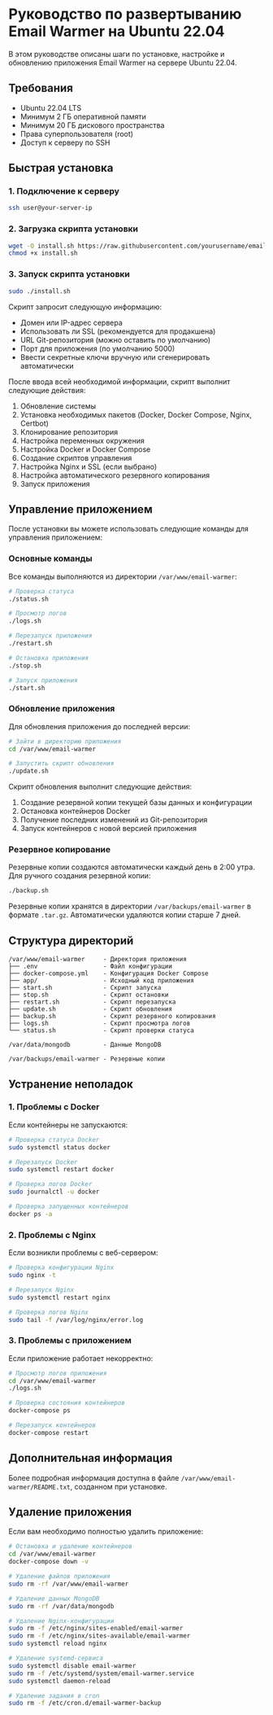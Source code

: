 # Руководство по развертыванию Email Warmer на Ubuntu 22.04

В этом руководстве описаны шаги по установке, настройке и обновлению приложения Email Warmer на сервере Ubuntu 22.04.

## Требования

- Ubuntu 22.04 LTS
- Минимум 2 ГБ оперативной памяти
- Минимум 20 ГБ дискового пространства
- Права суперпользователя (root)
- Доступ к серверу по SSH

## Быстрая установка

### 1. Подключение к серверу

```bash
ssh user@your-server-ip
```

### 2. Загрузка скрипта установки

```bash
wget -O install.sh https://raw.githubusercontent.com/yourusername/email-warmer/main/install.sh
chmod +x install.sh
```

### 3. Запуск скрипта установки

```bash
sudo ./install.sh
```

Скрипт запросит следующую информацию:
- Домен или IP-адрес сервера
- Использовать ли SSL (рекомендуется для продакшена)
- URL Git-репозитория (можно оставить по умолчанию)
- Порт для приложения (по умолчанию 5000)
- Ввести секретные ключи вручную или сгенерировать автоматически

После ввода всей необходимой информации, скрипт выполнит следующие действия:
1. Обновление системы
2. Установка необходимых пакетов (Docker, Docker Compose, Nginx, Certbot)
3. Клонирование репозитория
4. Настройка переменных окружения
5. Настройка Docker и Docker Compose
6. Создание скриптов управления
7. Настройка Nginx и SSL (если выбрано)
8. Настройка автоматического резервного копирования
9. Запуск приложения

## Управление приложением

После установки вы можете использовать следующие команды для управления приложением:

### Основные команды
Все команды выполняются из директории `/var/www/email-warmer`:

```bash
# Проверка статуса
./status.sh

# Просмотр логов
./logs.sh

# Перезапуск приложения
./restart.sh

# Остановка приложения
./stop.sh

# Запуск приложения
./start.sh
```

### Обновление приложения

Для обновления приложения до последней версии:

```bash
# Зайти в директорию приложения
cd /var/www/email-warmer

# Запустить скрипт обновления
./update.sh
```

Скрипт обновления выполнит следующие действия:
1. Создание резервной копии текущей базы данных и конфигурации
2. Остановка контейнеров Docker
3. Получение последних изменений из Git-репозитория
4. Запуск контейнеров с новой версией приложения

### Резервное копирование

Резервные копии создаются автоматически каждый день в 2:00 утра.
Для ручного создания резервной копии:

```bash
./backup.sh
```

Резервные копии хранятся в директории `/var/backups/email-warmer` в формате `.tar.gz`.
Автоматически удаляются копии старше 7 дней.

## Структура директорий

```
/var/www/email-warmer     - Директория приложения
├── .env                  - Файл конфигурации
├── docker-compose.yml    - Конфигурация Docker Compose
├── app/                  - Исходный код приложения
├── start.sh              - Скрипт запуска
├── stop.sh               - Скрипт остановки
├── restart.sh            - Скрипт перезапуска
├── update.sh             - Скрипт обновления
├── backup.sh             - Скрипт резервного копирования
├── logs.sh               - Скрипт просмотра логов
└── status.sh             - Скрипт проверки статуса

/var/data/mongodb         - Данные MongoDB

/var/backups/email-warmer - Резервные копии
```

## Устранение неполадок

### 1. Проблемы с Docker

Если контейнеры не запускаются:

```bash
# Проверка статуса Docker
sudo systemctl status docker

# Перезапуск Docker
sudo systemctl restart docker

# Проверка логов Docker
sudo journalctl -u docker

# Проверка запущенных контейнеров
docker ps -a
```

### 2. Проблемы с Nginx

Если возникли проблемы с веб-сервером:

```bash
# Проверка конфигурации Nginx
sudo nginx -t

# Перезапуск Nginx
sudo systemctl restart nginx

# Проверка логов Nginx
sudo tail -f /var/log/nginx/error.log
```

### 3. Проблемы с приложением

Если приложение работает некорректно:

```bash
# Просмотр логов приложения
cd /var/www/email-warmer
./logs.sh

# Проверка состояния контейнеров
docker-compose ps

# Перезапуск контейнеров
docker-compose restart
```

## Дополнительная информация

Более подробная информация доступна в файле `/var/www/email-warmer/README.txt`, созданном при установке.

## Удаление приложения

Если вам необходимо полностью удалить приложение:

```bash
# Остановка и удаление контейнеров
cd /var/www/email-warmer
docker-compose down -v

# Удаление файлов приложения
sudo rm -rf /var/www/email-warmer

# Удаление данных MongoDB
sudo rm -rf /var/data/mongodb

# Удаление Nginx-конфигурации
sudo rm -f /etc/nginx/sites-enabled/email-warmer
sudo rm -f /etc/nginx/sites-available/email-warmer
sudo systemctl reload nginx

# Удаление systemd-сервиса
sudo systemctl disable email-warmer
sudo rm -f /etc/systemd/system/email-warmer.service
sudo systemctl daemon-reload

# Удаление задания в cron
sudo rm -f /etc/cron.d/email-warmer-backup
``` 